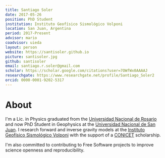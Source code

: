 ```yaml
---
title: Santiago Soler
date: 2017-05-26
position: PhD Student
institution: Instituto Geofísico Sismológico Volponi
location: San Juan, Argentina
period: 2017-Present
advisor: mario
coadvisor: uieda
layout: person
website: https://santisoler.github.io
picture: santisoler.jpg
github: santisoler
email: santiago.r.soler@gmail.com
scholar: https://scholar.google.com/citations?user=7OWfWx0AAAAJ
researchgate: https://www.researchgate.net/profile/Santiago_Soler2
orcid: 0000-0001-9202-5317
---
```


# About

I'm a Lic. in Physics graduated from the
[Universidad Nacional de Rosario](https://www.unr.edu.ar)
and now PhD Student in Geophysics at the
[Universidad Nacional de San Juan](https://www.unsj.edu.ar).
I research forward and inverse gravity models at the
[Instituto Geofísico Sismológico Volponi](https://igsv.unsj.edu.ar)
with the support of a [CONICET](https://www.conicet.gov.ar) scholarship.

I'm also committed to contributing to Free Software projects to
improve science openness and reproducibility.
